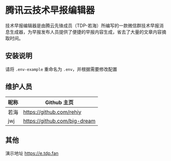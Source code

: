 # 腾讯云技术早报编辑器

技术早报编辑器是由腾云先锋成员（TDP-若海）所编写的一款微信群技术早报消息生成器，为早报发布人员提供了便捷的早报内容生成，省去了大量的文章内容摘取时间。

## 安装说明

请将 `.env-example` 重命名为 `.env`，并根据需要修改配置

## 维护人员

| 昵称 | Github 主页                  |
| ---- | ---------------------------- |
| 若海 | https://github.com/rehiy     |
| jwj  | https://github.com/big-dream |

## 其他

演示地址 https://e.tdp.fan
